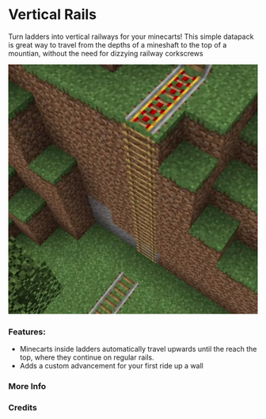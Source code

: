 # Vertical Rails<!--$headerTitle--><!--$pmc:delete-->

Turn ladders into vertical railways for your minecarts! This simple datapack is great way to travel from the depths of a mineshaft to the top of a mountian, without the need for dizzying railway corkscrews<!--$pmc:headerSize-->

![Note Block Interface Example](images/vertical_rails.webp)<!--$localAssetToURL--><!--$modrinth:replaceWithVideo--><!--$pmc:delete-->

### Features:
- Minecarts inside ladders automatically travel upwards until the reach the top, where they continue on regular rails.
- Adds a custom advancement for your first ride up a wall


### More Info
<!--$youtubeLinkInsert-->

<!--$wikiLinkInsert-->

### Credits
<!--$creditsInsert -->

<!--$footerInsert-->
